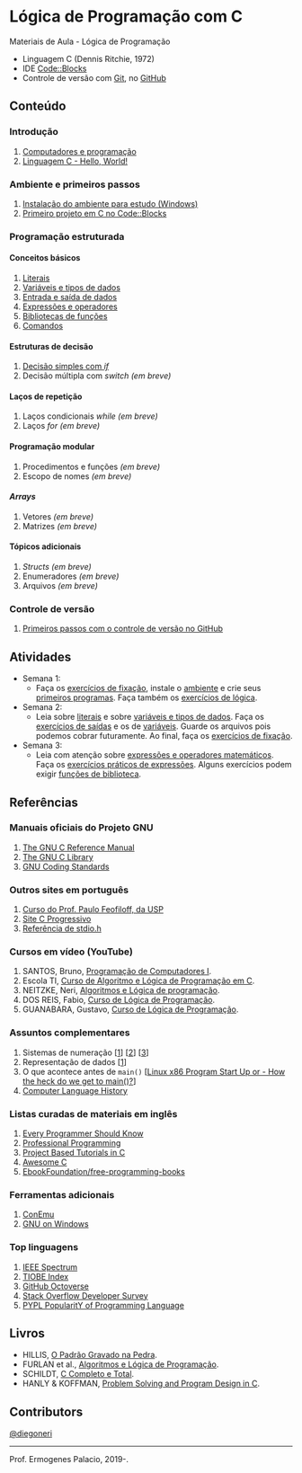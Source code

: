 # Lógica de Programação com C

Materiais de Aula - Lógica de Programação

* Linguagem C (Dennis Ritchie, 1972)
* IDE [Code::Blocks](http://www.codeblocks.org/)
* Controle de versão com [Git](https://git-scm.com/), no [GitHub](https://github.com/)

## Conteúdo

### Introdução

1. [Computadores e programação](https://docs.google.com/presentation/d/12fEBMU-ONu4uSnBLsxsbvzmswePdr1OYM7W_A32GWLA/edit?usp=sharing)
1. [Linguagem C - Hello, World!](https://docs.google.com/presentation/d/1037d31zuvv2WCOtZC4vfKUgfK_cJQiRz7KMpPml7U4M/edit?usp=sharing)

### Ambiente e primeiros passos

1. [Instalação do ambiente para estudo (Windows)](https://github.com/ermogenes/aulas-logica-programacao/blob/master/environment/ide_e_compilador.MD)
1. [Primeiro projeto em C no Code::Blocks](https://github.com/ermogenes/aulas-logica-programacao/blob/master/environment/codeblocks-c-primeiros-passos.MD)

### Programação estruturada

#### Conceitos básicos

1. [Literais](content/literals.MD)
1. [Variáveis e tipos de dados](content/variables_and_types.MD)
1. [Entrada e saída de dados](content/input_output.MD)
1. [Expressões e operadores](content/expressions_operators.MD)
1. [Bibliotecas de funções](content/standard_library_functions.MD)
1. [Comandos](content/statements.MD)

#### Estruturas de decisão
1. [Decisão simples com _if_](content/if.MD)
1. Decisão múltipla com _switch_ _(em breve)_

#### Laços de repetição
1. Laços condicionais _while_ _(em breve)_
1. Laços _for_ _(em breve)_
 
#### Programação modular
1. Procedimentos e funções _(em breve)_
1. Escopo de nomes _(em breve)_

#### _Arrays_
1. Vetores _(em breve)_
1. Matrizes _(em breve)_

#### Tópicos adicionais
1. _Structs_ _(em breve)_
1. Enumeradores _(em breve)_
1. Arquivos _(em breve)_

### Controle de versão

1. [Primeiros passos com o controle de versão no GitHub](https://github.com/ermogenes/aulas-logica-programacao/blob/master/environment/git-hw-remote.MD)

## Atividades

- Semana 1:
    - Faça os [exercícios de fixação](https://forms.gle/svvF5MrqK3S64NfR9), instale o [ambiente](https://github.com/ermogenes/aulas-logica-programacao/blob/master/environment/ide_e_compilador.MD) e crie seus [primeiros programas](https://github.com/ermogenes/aulas-logica-programacao/blob/master/environment/codeblocks-c-primeiros-passos.MD). Faça também os [exercícios de lógica](https://github.com/ermogenes/aulas-logica-programacao/blob/master/exercises/logica_1.MD).
- Semana 2:
    - Leia sobre [literais](https://github.com/ermogenes/aulas-logica-programacao/blob/master/content/literals.MD) e sobre [variáveis e tipos de dados](https://github.com/ermogenes/aulas-logica-programacao/blob/master/content/variables_and_types.MD). Faça os [exercícios de saídas](https://github.com/ermogenes/aulas-logica-programacao/blob/master/exercises/saida_1.MD) e os de [variáveis](https://github.com/ermogenes/aulas-logica-programacao/blob/master/exercises/variaveis_1.MD). Guarde os arquivos pois podemos cobrar futuramente. Ao final, faça os [exercícios de fixação](https://forms.gle/uwEsJ88PkP3aSbod7).
- Semana 3:
    - Leia com atenção sobre [expressões e operadores matemáticos](https://github.com/ermogenes/aulas-logica-programacao/blob/master/content/expressions_operators.MD). Faça os [exercícios práticos de expressões](https://github.com/ermogenes/aulas-logica-programacao/blob/master/exercises/expressoes_1.MD). Alguns exercícios podem exigir [funções de biblioteca](https://github.com/ermogenes/aulas-logica-programacao/blob/master/content/standard_library_functions.MD).
    
## Referências

### Manuais oficiais do Projeto GNU

1. [The GNU C Reference Manual](https://www.gnu.org/software/gnu-c-manual/gnu-c-manual.html)
1. [The GNU C Library](https://www.gnu.org/software/libc/manual/html_mono/libc.html)
1. [GNU Coding Standards](https://www.gnu.org/prep/standards/standards.html)

### Outros sites em português

1. [Curso do Prof. Paulo Feofiloff, da USP](https://www.ime.usp.br/~pf/algoritmos/index.html)
1. [Site C Progressivo](https://www.cprogressivo.net/p/curso-de-c-online-para-iniciantes.html)
1. [Referência de stdio.h](http://www.cmaismais.com.br/)

### Cursos em vídeo (YouTube)

1. SANTOS, Bruno, [Programação de Computadores I](https://www.youtube.com/playlist?list=PLxPO1Jz8r37etkXp9gjAEL07hZXmc2o_Y).
1. Escola TI, [Curso de Algoritmo e Lógica de Programação em C](https://www.youtube.com/playlist?list=PL9PzDKD_B1nNpJxJ9kKFEWtN7Uzk6RpFa).
1. NEITZKE, Neri, [Algoritmos e Lógica de programação](https://www.youtube.com/playlist?list=PL7A8A8BBBF907A25A).
1. DOS REIS, Fabio, [Curso de Lógica de Programação](https://www.youtube.com/playlist?list=PLucm8g_ezqNpYL-z-lutCuBplhx9aqkdd).
1. GUANABARA, Gustavo, [Curso de Lógica de Programação](https://www.youtube.com/playlist?list=PLHz_AreHm4dmSj0MHol_aoNYCSGFqvfXV).

### Assuntos complementares

1. Sistemas de numeração [[1](http://www.inf.ufsc.br/~bosco.sobral/downloads/Livro-Java-Como-Programar-Deitel-Ed6/additional/addnlApps/jhtp6_appE_NumberSystems.pdf)] [[2](https://pt.wikibooks.org/wiki/Eletr%C3%B4nica_Digital/Sistemas_de_Numera%C3%A7%C3%A3o)] [[3](http://www.mecaweb.com.br/eletronica/content/e_numeracao)]
1. Representação de dados [[1](https://www.ntu.edu.sg/home/ehchua/programming/java/DataRepresentation.html)]
1. O que acontece antes de `main()` [[Linux x86 Program Start Up or - How the heck do we get to main()?](http://dbp-consulting.com/tutorials/debugging/linuxProgramStartup.html)]
1. [Computer Language History](https://www.levenez.com/lang/)

### Listas curadas de materiais em inglês

1. [Every Programmer Should Know](https://github.com/mtdvio/every-programmer-should-know)
1. [Professional Programming](https://github.com/charlax/professional-programming)
1. [Project Based Tutorials in C](https://github.com/rby90/Project-Based-Tutorials-in-C)
1. [Awesome C](https://github.com/kozross/awesome-c)
1. [EbookFoundation/free-programming-books](https://github.com/EbookFoundation/free-programming-books/blob/master/free-programming-books.md#c)

### Ferramentas adicionais

1. [ConEmu](https://conemu.github.io/)
1. [GNU on Windows](https://github.com/bmatzelle/gow/wiki)

### Top linguagens

1. [IEEE Spectrum](https://spectrum.ieee.org/at-work/innovation/the-2018-top-programming-languages)
1. [TIOBE Index](https://www.tiobe.com/tiobe-index/)
1. [GitHub Octoverse](https://octoverse.github.com/projects#languages)
1. [Stack Overflow Developer Survey](https://insights.stackoverflow.com/survey/2018/#most-popular-technologies)
1. [PYPL PopularitY of Programming Language](http://pypl.github.io/PYPL.html)

## Livros

- HILLIS, [O Padrão Gravado na Pedra](https://www.martinsfontespaulista.com.br/padrao-gravado-na-pedra-o-157104.aspx/p).
- FURLAN et al., [Algoritmos e Lógica de Programação](http://www.cengage.com.br/ls/algoritmos-e-logica-de-programacao-2a-edicao-revista-e-ampliada/).
- SCHILDT, [C Completo e Total](http://www.inf.ufpr.br/lesoliveira/download/c-completo-total.pdf).
- HANLY & KOFFMAN, [Problem Solving and Program Design in C](http://jeisson.ecci.ucr.ac.cr/tmp/books/cpp/Problem%20Solving%20and%20Program%20Design%20in%20C%20%5B2015%5D.pdf).

## Contributors

[@diegoneri](https://github.com/diegoneri)

----
Prof. Ermogenes Palacio, 2019-.

